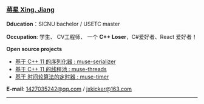 ### [蒋星 Xing. Jiang](#)

**Dducation**：SICNU bachelor / USETC master

**Occupation**: 学生、 CV工程师、 一个 **C++ Loser**，C#爱好者、React 爱好者！

**Open source projects**
* [基于 C++ 11 的序列化器 : muse-serializer](https://github.com/sorise/muse-serializer)
* [基于 C++ 11 的线程池 : muse-threads](https://github.com/sorise/muse-threads)
* [基于 时间轮算法的定时器 : muse-timer](./contents/timerWheel.md)

**E-mail**: 1427035242@qq.com / jxkicker@163.com

----
